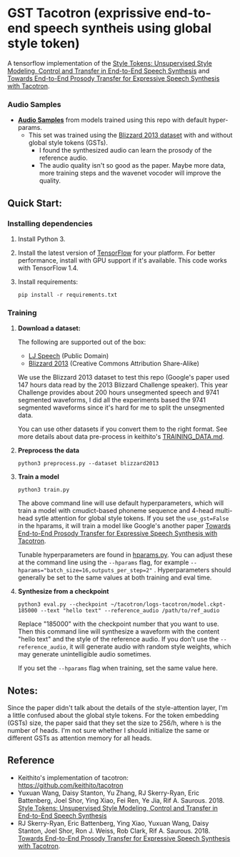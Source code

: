 # GST Tacotron (exprissive end-to-end speech syntheis using global style token)

A tensorflow implementation of the [Style Tokens: Unsupervised Style Modeling, Control and Transfer in End-to-End Speech Synthesis](https://arxiv.org/abs/1803.09017) and [Towards End-to-End Prosody Transfer for Expressive Speech Synthesis with Tacotron](https://arxiv.org/abs/1803.09047).


### Audio Samples

  * **[Audio Samples](https:///syang1993.github.io/gst-tacotron/)** from models trained using this repo with default hyper-params.
    * This set was trained using the [Blizzard 2013 dataset](https://www.synsig.org/index.php/Blizzard_Challenge_2013) with and without global style tokens (GSTs).
      * I found the synthesized audio can learn the prosody of the reference audio.
      * The audio quality isn't so good as the paper. Maybe more data, more training steps and the wavenet vocoder will improve the quality.
      

## Quick Start:

### Installing dependencies

1. Install Python 3.

2. Install the latest version of [TensorFlow](https://www.tensorflow.org/install/) for your platform. For better performance, install with GPU support if it's available. This code works with TensorFlow 1.4.

3. Install requirements:
   ```
   pip install -r requirements.txt
   ```

### Training

1. **Download a dataset:**

   The following are supported out of the box:
    * [LJ Speech](https://keithito.com/LJ-Speech-Dataset/) (Public Domain)
    * [Blizzard 2013](https://www.synsig.org/index.php/Blizzard_Challenge_2013) (Creative Commons Attribution Share-Alike)

   We use the Blizzard 2013 dataset to test this repo (Google's paper used 147 hours data read by the 2013 Blizzard Challenge speaker). This year Challenge provides about 200 hours unsegmented speech and 9741 segmented waveforms, I did all the experiments based the 9741 segmented waveforms since it's hard for me to split the unsegmented data.

   You can use other datasets if you convert them to the right format. See more details about data pre-process in keithito's [TRAINING_DATA.md](https://github.com/keithito/tacotron/blob/master/TRAINING_DATA.md).

2. **Preprocess the data**
    
   ```
   python3 preprocess.py --dataset blizzard2013
   ```

3. **Train a model**

   ```
   python3 train.py
   ```
   
   The above command line will use default hyperparameters, which will train a model with cmudict-based phoneme sequence and 4-head multi-head sytle attention for global style tokens. If you set the `use_gst=False` in the hparams, it will train a model like Google's another paper [Towards End-to-End Prosody Transfer for Expressive Speech Synthesis with Tacotron](https://arxiv.org/abs/1803.09047).

   Tunable hyperparameters are found in [hparams.py](hparams.py). You can adjust these at the command line using the `--hparams` flag, for example `--hparams="batch_size=16,outputs_per_step=2"` . Hyperparameters should generally be set to the same values at both training and eval time.

4. **Synthesize from a checkpoint**

   ```
   python3 eval.py --checkpoint ~/tacotron/logs-tacotron/model.ckpt-185000 --text "hello text" --reference_audio /path/to/ref_audio
   ```

    Replace "185000" with the checkpoint number that you want to use. Then this command line will synthesize a waveform with the content "hello text" and the style of the reference audio. If you don't use the `--reference_audio`, it will generate audio with random style weights, which may generate unintelligible audio sometimes. 

   If you set the `--hparams` flag when training, set the same value here.


## Notes:

  Since the paper didn't talk about the details of the style-attention layer, I'm a little confused about the global style tokens. For the token embedding (GSTs) size, the paper said that they set the size to 256/h, where `h` is the number of heads. I'm not sure whether I should initialize the same or different GSTs as attention memory for all heads.

## Reference
  -  Keithito's implementation of tacotron: https://github.com/keithito/tacotron
  -  Yuxuan Wang, Daisy Stanton, Yu Zhang, RJ Skerry-Ryan, Eric Battenberg, Joel Shor, Ying Xiao, Fei Ren, Ye Jia, Rif A. Saurous. 2018. [Style Tokens: Unsupervised Style Modeling, Control and Transfer in End-to-End Speech Synthesis](https://arxiv.org/abs/1803.09017)
  - RJ Skerry-Ryan, Eric Battenberg, Ying Xiao, Yuxuan Wang, Daisy Stanton, Joel Shor, Ron J. Weiss, Rob Clark, Rif A. Saurous. 2018. [Towards End-to-End Prosody Transfer for Expressive Speech Synthesis with Tacotron](https://arxiv.org/abs/1803.09047).
